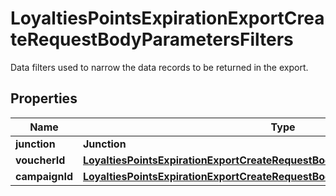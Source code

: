 

# LoyaltiesPointsExpirationExportCreateRequestBodyParametersFilters

Data filters used to narrow the data records to be returned in the export.

## Properties

| Name | Type | Description |
|------------ | ------------- | ------------- |
|**junction** | **Junction** |  |
|**voucherId** | [**LoyaltiesPointsExpirationExportCreateRequestBodyParametersFiltersVoucherId**](LoyaltiesPointsExpirationExportCreateRequestBodyParametersFiltersVoucherId.md) |  |
|**campaignId** | [**LoyaltiesPointsExpirationExportCreateRequestBodyParametersFiltersCampaignId**](LoyaltiesPointsExpirationExportCreateRequestBodyParametersFiltersCampaignId.md) |  |



